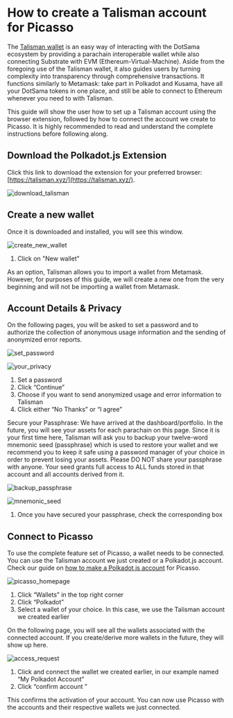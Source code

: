 # How to create a Talisman account for Picasso
The [Talisman wallet](https://talisman.xyz/) is an easy way of interacting with the DotSama ecosystem by providing 
a parachain interoperable wallet while also connecting Substrate with EVM (Ethereum-Virtual-Machine). 
Aside from the foregoing use of the Talisman wallet, it also guides users by turning complexity into transparency 
through comprehensive transactions.
It functions similarly to Metamask: take part in Polkadot and Kusama, have all your DotSama tokens in one place, 
and still be able to connect to Ethereum whenever you need to with Talisman.

This guide will show the user how to set up a Talisman account using the browser extension, 
followed by how to connect the account we create to Picasso. 
It is highly recommended to read and understand the complete instructions before following along.

## Download the Polkadot.js Extension

Click this link to download the extension for your preferred browser: [https://talisman.xyz/](https://talisman.xyz/).

![download_talisman](./download-talisman.png)

## Create a new wallet
Once it is downloaded and installed, you will see this window.

![create_new_wallet](./create-new-wallet.png)

1. Click on "New wallet"

As an option, Talisman allows you to import a wallet from Metamask. However, for purposes of this guide, 
we will create a new one from the very beginning and will not be importing a wallet from Metamask.

## Account Details & Privacy
On the following pages, you will be asked to set a password and to authorize the collection 
of anonymous usage information and the sending of anonymized error reports.

![set_password](./set-password.png)

![your_privacy](./your-privacy.png)

1. Set a password
2. Click “Continue”
3. Choose if you want to send anonymized usage and error information to Talisman
4. Click either “No Thanks” or “I agree”

Secure your Passphrase:
We have arrived at the dashboard/portfolio. In the future, you will see your assets for each parachain on this page. 
Since it is your first time here, Talisman will ask you to backup your twelve-word mnemonic seed (passphrase)
which is used to restore your wallet and we recommend you to keep it safe using 
a password manager of your choice in order to prevent losing your assets.
Please DO NOT share your passphrase with anyone. 
Your seed grants full access to ALL funds stored in that account and all accounts derived from it.

![backup_passphrase](./backup-passphrase.png)

![mnemonic_seed](./mnemonic-seed-talisman.png)

1. Once you have secured your passphrase, check the corresponding box

## Connect to Picasso

To use the complete feature set of Picasso, a wallet needs to be connected. 
You can use the Talisman account we just created or a Polkadot.js account. 
Check our guide on [how to make a Polkadot.js account](./polkadotjs-extension-create-account.md) for Picasso.

![picasso_homepage](./picasso-homepage.png)

1. Click “Wallets” in the top right corner
2. Click “Polkadot”
3. Select a wallet of your choice. In this case, we use the Talisman account we created earlier

On the following page, you will see all the wallets associated with the connected account. If you create/derive more wallets in the future, they will show up here.

![access_request](./access-request.png)

1. Click and connect the wallet we created earlier, in our example named “My Polkadot Account”
2. Click “confirm account ”

This confirms the activation of your account. 
You can now use Picasso with the accounts and their respective wallets we just connected.

